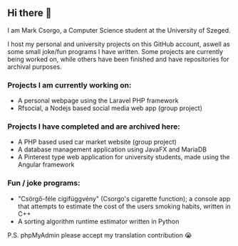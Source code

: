 ## Hi there 👋
I am Mark Csorgo, a Computer Science student at the University of Szeged.

I host my personal and university projects on this GitHub account, aswell as some small joke/fun programs I have written. Some projects are currently being worked on, while others have been finished and have repositories for archival purposes.

### Projects I am currently working on:
- A personal webpage using the Laravel PHP framework
- Rfsocial, a Nodejs based social media web app (group project)

### Projects I have completed and are archived here:
- A PHP based used car market website (group project)
- A database management application using JavaFX and MariaDB
- A Pinterest type web application for university students, made using the Angular framework

### Fun / joke programs:
- "Csörgő-féle cigifüggvény" (Csorgo's cigarette function); a console app that attempts to estimate the cost of the users smoking habits, written in C++
- A sorting algorithm runtime estimator written in Python

P.S. phpMyAdmin please accept my translation contribution 😭
<!--
**eyeonspringfield/eyeonspringfield** is a ✨ _special_ ✨ repository because its `README.md` (this file) appears on your GitHub profile.

Here are some ideas to get you started:

- 🔭 I’m currently working on ...
- 🌱 I’m currently learning ...
- 👯 I’m looking to collaborate on ...
- 🤔 I’m looking for help with ...
- 💬 Ask me about ...
- 📫 How to reach me: ...
- 😄 Pronouns: ...
- ⚡ Fun fact: ...
-->
